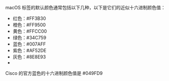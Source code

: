 macOS 标签的默认颜色通常包括以下几种，以下是它们的近似十六进制颜色值：

- 红色：#FF3B30
- 橙色：#FF9500
- 黄色：#FFCC00
- 绿色：#34C759
- 蓝色：#007AFF
- 紫色：#AF52DE
- 灰色：#8E8E93
-
Cisco 的官方蓝色的十六进制颜色值是 #049FD9